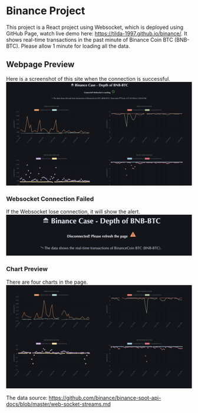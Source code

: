 # Binance Project

This project is a React project using Websocket, which is deployed using GitHub Page, watch live demo here: https://tilda-1997.github.io/binance/. It shows real-time transactions in the past minute of Binance Coin BTC (BNB-BTC). Please allow 1 minute for loading all the data.

## Webpage Preview
Here is a screenshot of this site when the connection is successful.
<br>
![Image text](https://github.com/tilda-1997/binance/blob/ce05e139a6beff899f678f25561e68b628784f8d/preview.png)


### Websocket Connection Failed
If the Websocket lose connection, it will show the alert.
<br>
![Image text](https://github.com/tilda-1997/binance/blob/5fd67d056e8dc83f03bed5b5c9293e608f9591f2/ConnectionFailed.png)

### Chart Preview
There are four charts in the page.
<br>
![Image text](https://github.com/tilda-1997/binance/blob/5fd67d056e8dc83f03bed5b5c9293e608f9591f2/Chart.png)


The data source: https://github.com/binance/binance-spot-api-docs/blob/master/web-socket-streams.md
